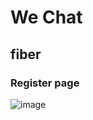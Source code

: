 # We Chat 

## fiber

### Register page
![image](https://user-images.githubusercontent.com/94830605/195120189-b2eaac1c-5dd2-4b52-8194-0a9bf3571608.png)


